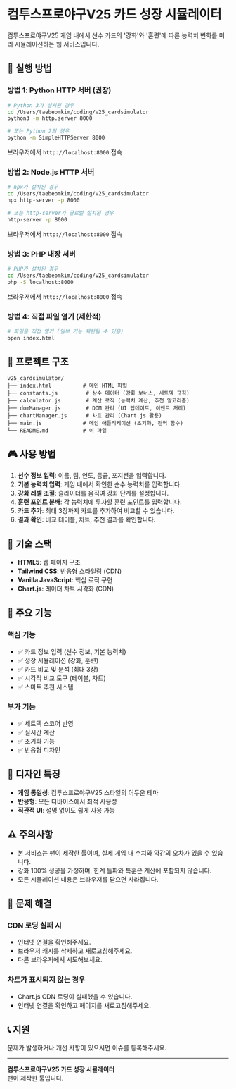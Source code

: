 # 컴투스프로야구V25 카드 성장 시뮬레이터

컴투스프로야구V25 게임 내에서 선수 카드의 '강화'와 '훈련'에 따른 능력치 변화를 미리 시뮬레이션하는 웹 서비스입니다.

## 🚀 실행 방법

### 방법 1: Python HTTP 서버 (권장)

```bash
# Python 3가 설치된 경우
cd /Users/taebeomkim/coding/v25_cardsimulator
python3 -m http.server 8000

# 또는 Python 2의 경우
python -m SimpleHTTPServer 8000
```

브라우저에서 `http://localhost:8000` 접속

### 방법 2: Node.js HTTP 서버

```bash
# npx가 설치된 경우
cd /Users/taebeomkim/coding/v25_cardsimulator
npx http-server -p 8000

# 또는 http-server가 글로벌 설치된 경우
http-server -p 8000
```

브라우저에서 `http://localhost:8000` 접속

### 방법 3: PHP 내장 서버

```bash
# PHP가 설치된 경우
cd /Users/taebeomkim/coding/v25_cardsimulator
php -S localhost:8000
```

브라우저에서 `http://localhost:8000` 접속

### 방법 4: 직접 파일 열기 (제한적)

```bash
# 파일을 직접 열기 (일부 기능 제한될 수 있음)
open index.html
```

## 📁 프로젝트 구조

```
v25_cardsimulator/
├── index.html          # 메인 HTML 파일
├── constants.js         # 상수 데이터 (강화 보너스, 세트덱 규칙)
├── calculator.js        # 계산 로직 (능력치 계산, 추천 알고리즘)
├── domManager.js        # DOM 관리 (UI 업데이트, 이벤트 처리)
├── chartManager.js      # 차트 관리 (Chart.js 활용)
├── main.js             # 메인 애플리케이션 (초기화, 전역 함수)
└── README.md           # 이 파일
```

## 🎮 사용 방법

1. **선수 정보 입력**: 이름, 팀, 연도, 등급, 포지션을 입력합니다.
2. **기본 능력치 입력**: 게임 내에서 확인한 순수 능력치를 입력합니다.
3. **강화 레벨 조절**: 슬라이더를 움직여 강화 단계를 설정합니다.
4. **훈련 포인트 분배**: 각 능력치에 투자할 훈련 포인트를 입력합니다.
5. **카드 추가**: 최대 3장까지 카드를 추가하여 비교할 수 있습니다.
6. **결과 확인**: 비교 테이블, 차트, 추천 결과를 확인합니다.

## 🔧 기술 스택

- **HTML5**: 웹 페이지 구조
- **Tailwind CSS**: 반응형 스타일링 (CDN)
- **Vanilla JavaScript**: 핵심 로직 구현
- **Chart.js**: 레이더 차트 시각화 (CDN)

## 📝 주요 기능

### 핵심 기능
- ✅ 카드 정보 입력 (선수 정보, 기본 능력치)
- ✅ 성장 시뮬레이션 (강화, 훈련)
- ✅ 카드 비교 및 분석 (최대 3장)
- ✅ 시각적 비교 도구 (테이블, 차트)
- ✅ 스마트 추천 시스템

### 부가 기능
- ✅ 세트덱 스코어 반영
- ✅ 실시간 계산
- ✅ 초기화 기능
- ✅ 반응형 디자인

## 🎨 디자인 특징

- **게임 통일성**: 컴투스프로야구V25 스타일의 어두운 테마
- **반응형**: 모든 디바이스에서 최적 사용성
- **직관적 UI**: 설명 없이도 쉽게 사용 가능

## ⚠️ 주의사항

- 본 서비스는 팬이 제작한 툴이며, 실제 게임 내 수치와 약간의 오차가 있을 수 있습니다.
- 강화 100% 성공을 가정하며, 한계 돌파와 특훈은 계산에 포함되지 않습니다.
- 모든 시뮬레이션 내용은 브라우저를 닫으면 사라집니다.

## 🐛 문제 해결

### CDN 로딩 실패 시
- 인터넷 연결을 확인해주세요.
- 브라우저 캐시를 삭제하고 새로고침해주세요.
- 다른 브라우저에서 시도해보세요.

### 차트가 표시되지 않는 경우
- Chart.js CDN 로딩이 실패했을 수 있습니다.
- 인터넷 연결을 확인하고 페이지를 새로고침해주세요.

## 📞 지원

문제가 발생하거나 개선 사항이 있으시면 이슈를 등록해주세요.

---

**컴투스프로야구V25 카드 성장 시뮬레이터**  
팬이 제작한 툴입니다.
